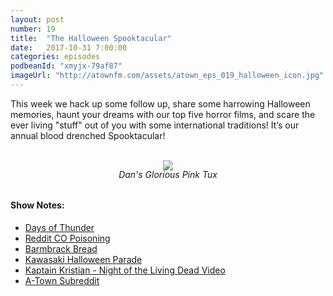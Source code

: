 ```yaml
---
layout: post
number: 19
title:  "The Halloween Spooktacular"
date:   2017-10-31 7:00:00
categories: episodes
podbeanId: "xmyjx-79af87"
imageUrl: "http://atownfm.com/assets/atown_eps_019_halloween_icon.jpg"
---
```


This week we hack up some follow up, share some harrowing Halloween memories, haunt your dreams with our top five horror films, and scare the ever living "stuff" out of you with some international traditions! It’s our annual blood drenched Spooktacular!

<br/>
<div style="margin:auto; max-width:300px; text-align: center">
    <img src="{{ site.url }}/assets/dan-pink-tux.jpg"/>
    <h6 style="margin-top: -2px;">Dan's Glorious Pink Tux</h6>
</div>

#### Show Notes:
- [Days of Thunder](http://www.imdb.com/title/tt0099371/)
- [Reddit CO Poisoning](https://www.reddit.com/r/legaladvice/comments/34l7vo/ma_postit_notes_left_in_apartment/)
- [Barmbrack Bread](https://en.wikipedia.org/wiki/Barmbrack)
- [Kawasaki Halloween Parade](https://tokyocheapo.com/events/kawasaki-halloween-parade/)
- [Kaptain Kristian - Night of the Living Dead Video](https://www.youtube.com/watch?v=UI1kqlt4vkA)
- [A-Town Subreddit](https://www.reddit.com/r/atownfm/)